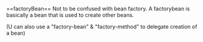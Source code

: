 ==factoryBean==
Not to be confused with bean factory.
A factorybean is basically a bean that is used to create other beans.

(U can also use a "factory-bean" & "factory-method" to delegate creation of a bean)
